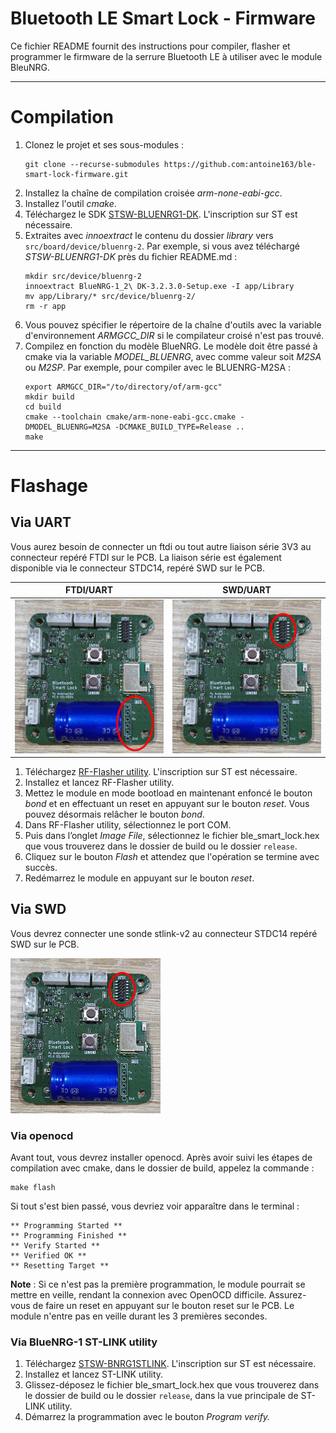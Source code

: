 # Bluetooth LE Smart Lock - Firmware

Ce fichier README fournit des instructions pour compiler, flasher et programmer le firmware de la serrure Bluetooth LE à utiliser avec le module BleuNRG.

---

# Compilation

1. Clonez le projet et ses sous-modules : 
   ```
   git clone --recurse-submodules https://github.com:antoine163/ble-smart-lock-firmware.git
   ```
2. Installez la chaîne de compilation croisée *arm-none-eabi-gcc*.
3. Installez l'outil *cmake*.
4. Téléchargez le SDK [STSW-BLUENRG1-DK](https://www.st.com/en/embedded-software/stsw-bluenrg1-dk.html). L'inscription sur ST est nécessaire.
5. Extraites avec *innoextract* le contenu du dossier *library* vers `src/board/device/bluenrg-2`. Par exemple, si vous avez téléchargé *STSW-BLUENRG1-DK* près du fichier README.md :
   ```
   mkdir src/device/bluenrg-2
   innoextract BlueNRG-1_2\ DK-3.2.3.0-Setup.exe -I app/Library
   mv app/Library/* src/device/bluenrg-2/
   rm -r app
   ```
6. Vous pouvez spécifier le répertoire de la chaîne d'outils avec la variable d'environnement *ARMGCC_DIR* si le compilateur croisé n'est pas trouvé.
7. Compilez en fonction du modèle BlueNRG. Le modèle doit être passé à cmake via la variable *MODEL_BLUENRG*, avec comme valeur soit *M2SA* ou *M2SP*. Par exemple, pour compiler avec le BLUENRG-M2SA :
   ```
   export ARMGCC_DIR="/to/directory/of/arm-gcc"
   mkdir build
   cd build
   cmake --toolchain cmake/arm-none-eabi-gcc.cmake -DMODEL_BLUENRG=M2SA -DCMAKE_BUILD_TYPE=Release ..
   make
   ```

---

# Flashage

## Via UART

Vous aurez besoin de connecter un ftdi ou tout autre liaison série 3V3 au connecteur repéré FTDI sur le PCB. La liaison série est également disponible via le connecteur STDC14, repéré SWD sur le PCB.

|             FTDI/UART              |             SWD/UART             |
| :--------------------------------: | :------------------------------: |
| ![ftdi](images/photo_top_ftdi.jpg) | ![swd](images/photo_top_swd.jpg) |

1. Téléchargez [RF-Flasher utility](https://www.st.com/en/embedded-software/stsw-bnrgflasher.html). L'inscription sur ST est nécessaire.
2. Installez et lancez RF-Flasher utility.
3. Mettez le module en mode bootload en maintenant enfoncé le bouton *bond* et en effectuant un reset en appuyant sur le bouton *reset*. Vous pouvez désormais relâcher le bouton *bond*.
4. Dans RF-Flasher utility, sélectionnez le port COM.
5. Puis dans l’onglet *Image File*, sélectionnez le fichier ble_smart_lock.hex que vous trouverez dans le dossier de build ou le dossier `release`.
6. Cliquez sur le bouton *Flash* et attendez que l'opération se termine avec succès.
7. Redémarrez le module en appuyant sur le bouton *reset*.

## Via SWD

Vous devrez connecter une sonde stlink-v2 au connecteur STDC14 repéré SWD sur le PCB.

![swd](images/photo_top_swd.jpg)

### Via openocd

Avant tout, vous devrez installer openocd. Après avoir suivi les étapes de compilation avec cmake, dans le dossier de build, appelez la commande :
```
make flash
```

Si tout s'est bien passé, vous devriez voir apparaître dans le terminal :
```
** Programming Started **
** Programming Finished **
** Verify Started **
** Verified OK **
** Resetting Target **
```

**Note** : Si ce n'est pas la première programmation, le module pourrait se mettre en veille, rendant la connexion avec OpenOCD difficile. Assurez-vous de faire un reset en appuyant sur le bouton reset sur le PCB. Le module n'entre pas en veille durant les 3 premières secondes.

### Via BlueNRG-1 ST-LINK utility

1. Téléchargez [STSW-BNRG1STLINK](https://www.st.com/en/embedded-software/stsw-bnrg1stlink.html). L'inscription sur ST est nécessaire.
2. Installez et lancez ST-LINK utility.
3. Glissez-déposez le fichier ble_smart_lock.hex que vous trouverez dans le dossier de build ou le dossier `release`, dans la vue principale de ST-LINK utility.
4. Démarrez la programmation avec le bouton *Program verify.*
